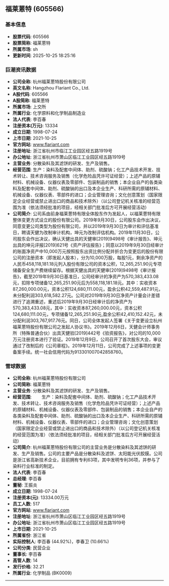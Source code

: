 ## 福莱蒽特 (605566)

### 基本信息

- **股票代码**: 605566
- **股票简称**: 福莱蒽特
- **所属市场**: sh
- **更新时间**: 2025-10-25 18:25:16

### 巨潮资讯数据

- **公司全称**: 杭州福莱蒽特股份有限公司
- **英文名称**: Hangzhou Flariant Co., Ltd.
- **A股代码**: 605566
- **A股简称**: 福莱蒽特
- **所属市场**: 上交所
- **所属行业**: 化学原料和化学制品制造业
- **法人代表**: 李百春
- **注册资本(万元)**: 13334
- **成立日期**: 1998-07-24
- **上市日期**: 2021-10-25
- **官方网站**: www.flariant.com
- **注册地址**: 浙江省杭州市临江工业园区经五路1919号
- **办公地址**: 浙江省杭州市萧山区临江工业园区经五路1919号
- **主营业务**: 分散染料及其滤饼的研发、生产及销售。
- **经营范围**: 生产：染料及配套中间体、助剂、硫酸钠；化工产品技术开发、技术转让、技术咨询服务及销售（化学危险品凭许可证经营）；上述产品的原辅材料、机械设备、仪器仪表及零部件、包装制品的销售；本企业自产的各类染料及配套中间体、助剂、硫酸钠的出口及本企业生产、科研所需的原辅材料、机械设备、仪器仪表、零部件的进口；企业管理咨询；文化创意策划（国家限定企业经营或禁止进出口的商品和技术除外）（以公司登记机关核准的经营范围为准（依法须经批准的项目，经相关部门批准后方可开展经营活动）
- **公司简介**: 公司系由前身福莱蒽特有限全体股东作为发起人，以福莱蒽特有限整体变更方式设立的股份有限公司。2019年9月30日，公司股东会作出决议，同意变更公司类型为股份有限公司，并以2019年9月30日为审计和评估基准日，聘请天健为改制审计机构，坤元为改制评估机构。2019年11月30日，公司股东会作出决议，确认天健出具的天健审[2019]9498号《审计报告》、坤元出具的坤元评报[2019]621号《资产评估报告》；同意以2019年9月30日经审计的账面净资产中10,000万元按照股东出资比例分配并折合为变更后的股份有限公司的注册资本（即发起人股本），分为10,000万股，每股1元，剩余净资产的人民币458,118,181.18元列入股份有限公司的资本公积，12,265,251.90元专项储备安全生产费继续留存。根据天健出具的天健审[2019]9498号《审计报告》，截至2019年9月30日基准日，公司经审计的净资产为570,383,433.08元，扣除专项储备12,265,251.90元后为558,118,181.18元。其中：实收资本87,260,000.00元，资本公积124,680,111.00元，盈余公积42,559,487.91元，未分配利润303,618,582.27元。公司对2019年9月30日净资产计量会计差错进行了追溯重述，重述后2019年9月30日经审计后的净资产为570,383,433.08元，其中：实收资本87,260,000.00元，资本公积124,680,111.00元，专项储备12,265,251.90元,盈余公积42,410,152.42元，未分配利润303,767,917.76元。同日，公司全体发起人签署《关于变更设立杭州福莱蒽特股份有限公司之发起人协议书》。2019年12月6日，天健会计师事务所（特殊普通合伙）出具天健验[2019]442号《验资报告》，对公司的10,000万元注册资本进行了验证。2019年12月9日，公司召开了首次股东大会，审议通过了改制后的《公司章程》。2019年12月11日，公司完成了上述事项的变更备案手续。统一社会信用代码为913301007042858760。

### 雪球数据

- **公司全称**: 杭州福莱蒽特股份有限公司
- **公司简称**: 福莱蒽特
- **主营业务**: 分散染料及其滤饼的研发、生产及销售。
- **经营范围**: 　　生产：染料及配套中间体、助剂、硫酸钠；化工产品技术开发、技术转让、技术咨询服务及销售（化学危险品凭许可证经营）；上述产品的原辅材料、机械设备、仪器仪表及零部件、包装制品的销售；本企业自产的各类染料及配套中间体、助剂、硫酸钠的出口及本企业生产、科研所需的原辅材料、机械设备、仪器仪表、零部件的进口；企业管理咨询；文化创意策划（国家限定企业经营或禁止进出口的商品和技术除外）（以公司登记机关核准的经营范围为准）（依法须经批准的项目，经相关部门批准后方可开展经营活动）
- **公司简介**: 杭州福莱蒽特股份有限公司的主营业务是分散染料及其滤饼的研发、生产及销售。公司的主要产品是分散染料及滤饼、太阳能光伏胶膜。公司是浙江省高新技术企业，目前拥有专利63项，其中发明专利36项，并参与了染料行业标准的制定。
- **法人代表**: 李百春
- **总经理**: 李百春
- **董秘**: 王振炎
- **成立日期**: 1998-07-24
- **注册资本(元)**: 13334.00万元
- **员工人数**: 517
- **官方网站**: www.flariant.com
- **注册地址**: 浙江省杭州市萧山区临江工业园区经五路1919号
- **办公地址**: 浙江省杭州市萧山区临江工业园区经五路1919号
- **上市日期**: 2021-10-25
- **所属省份**: 浙江省
- **实际控制人**: 李百春 (44.92%)，李春卫 (10.66%)
- **公司分类**: 民营企业
- **董事长**: 李百春
- **高管人数**: 14
- **发行价格**: 32.21
- **所属行业**: 化学制品 (BK0009)

---